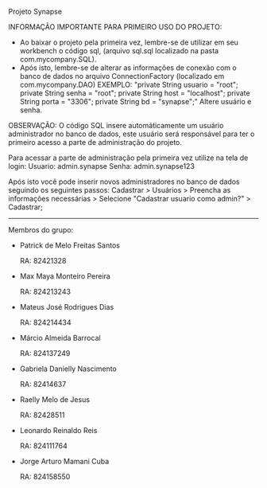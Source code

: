 Projeto Synapse

INFORMAÇÃO IMPORTANTE PARA PRIMEIRO USO DO PROJETO:
- Ao baixar o projeto pela primeira vez, lembre-se de utilizar em seu workbench o código sql, (arquivo sql.sql localizado na pasta com.mycompany.SQL).
- Após isto, lembre-se de alterar as informações de conexão com o banco de dados no arquivo ConnectionFactory (localizado em com.mycompany.DAO)
EXEMPLO:
    "private String usuario = "root";
    private String senha = "root";
    private String host = "localhost";
    private String porta = "3306";
    private String bd = "synapse";"
Altere usuário e senha.

OBSERVAÇÃO: O código SQL insere automáticamente um usuário administrador no banco de dados, este usuário será responsável para ter o primeiro acesso a parte de administração do projeto.

Para acessar a parte de administração pela primeira vez utilize na tela de login:
Usuario: admin.synapse
Senha: admin.synapse123

Após isto você pode inserir novos administradores no banco de dados seguindo os seguintes passos:
Cadastrar > Usuários > Preencha as informações necessárias > Selecione "Cadastrar usuario como admin?" > Cadastrar;

------------------------------------------------------------------------------------------------------------------------------------------------------------------------------------

Membros do grupo:

- Patrick de Melo Freitas Santos

  RA: 82421328
- Max Maya Monteiro Pereira

  RA: 824213243
- Mateus José Rodrigues Dias

  RA: 824214434
- Márcio Almeida Barrocal

  RA: 824137249
- Gabriela Danielly Nascimento

  RA: 82414637
- Raelly Melo de Jesus

  RA: 82428511
- Leonardo Reinaldo Reis

  RA: 824111764
- Jorge Arturo Mamani Cuba

  RA: 824158550
